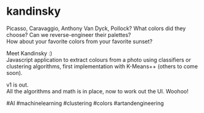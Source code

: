 # kandinsky
Picasso, Caravaggio, Anthony Van Dyck, Pollock? 
What colors did they choose? Can we reverse-engineer their palettes?  
How about your favorite colors from your favorite sunset?  

Meet Kandinsky :)  
Javascript application to extract colours from a photo using classifiers or clustering algorithms, first implementation with K-Means++ (others to come soon). 

v1 is out.  
All the algorithms and math is in place, now to work out the UI.  Woohoo!  

#AI #machinelearning #clustering #colors #artandengineering


